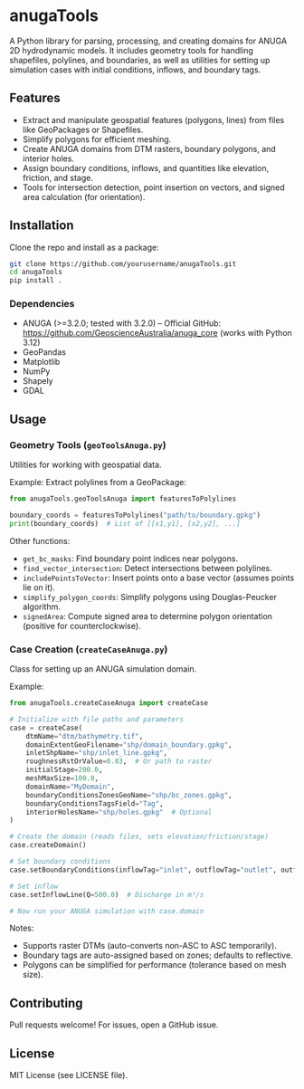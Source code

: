 # anugaTools

A Python library for parsing, processing, and creating domains for ANUGA 2D hydrodynamic models. It includes geometry tools for handling shapefiles, polylines, and boundaries, as well as utilities for setting up simulation cases with initial conditions, inflows, and boundary tags.

## Features
- Extract and manipulate geospatial features (polygons, lines) from files like GeoPackages or Shapefiles.
- Simplify polygons for efficient meshing.
- Create ANUGA domains from DTM rasters, boundary polygons, and interior holes.
- Assign boundary conditions, inflows, and quantities like elevation, friction, and stage.
- Tools for intersection detection, point insertion on vectors, and signed area calculation (for orientation).

## Installation
Clone the repo and install as a package:

```bash
git clone https://github.com/yourusername/anugaTools.git
cd anugaTools
pip install .
```

### Dependencies
- ANUGA (>=3.2.0; tested with 3.2.0) – Official GitHub: https://github.com/GeoscienceAustralia/anuga_core (works with Python 3.12)
- GeoPandas
- Matplotlib
- NumPy
- Shapely
- GDAL


## Usage
### Geometry Tools (`geoToolsAnuga.py`)
Utilities for working with geospatial data.

Example: Extract polylines from a GeoPackage:
```python
from anugaTools.geoToolsAnuga import featuresToPolylines

boundary_coords = featuresToPolylines("path/to/boundary.gpkg")
print(boundary_coords)  # List of [[x1,y1], [x2,y2], ...]
```

Other functions:
- `get_bc_masks`: Find boundary point indices near polygons.
- `find_vector_intersection`: Detect intersections between polylines.
- `includePointsToVector`: Insert points onto a base vector (assumes points lie on it).
- `simplify_polygon_coords`: Simplify polygons using Douglas-Peucker algorithm.
- `signedArea`: Compute signed area to determine polygon orientation (positive for counterclockwise).

### Case Creation (`createCaseAnuga.py`)
Class for setting up an ANUGA simulation domain.

Example:
```python
from anugaTools.createCaseAnuga import createCase

# Initialize with file paths and parameters
case = createCase(
    dtmName="dtm/bathymetry.tif",
    domainExtentGeoFilename="shp/domain_boundary.gpkg",
    inletShpName="shp/inlet_line.gpkg",
    roughnessRstOrValue=0.03,  # Or path to raster
    initialStage=200.0,
    meshMaxSize=100.0,
    domainName="MyDomain",
    boundaryConditionsZonesGeoName="shp/bc_zones.gpkg",
    boundaryConditionsTagsField="Tag",
    interiorHolesName="shp/holes.gpkg"  # Optional
)

# Create the domain (reads files, sets elevation/friction/stage)
case.createDomain()

# Set boundary conditions
case.setBoundaryConditions(inflowTag="inlet", outflowTag="outlet", outflowVal=150.0)

# Set inflow
case.setInflowLine(Q=500.0)  # Discharge in m³/s

# Now run your ANUGA simulation with case.domain
```

Notes:
- Supports raster DTMs (auto-converts non-ASC to ASC temporarily).
- Boundary tags are auto-assigned based on zones; defaults to reflective.
- Polygons can be simplified for performance (tolerance based on mesh size).

## Contributing
Pull requests welcome! For issues, open a GitHub issue.

## License
MIT License (see LICENSE file).




